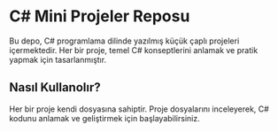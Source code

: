 # C# Mini Projeler Reposu

Bu depo, C# programlama dilinde yazılmış küçük çaplı projeleri içermektedir. Her bir proje, temel C# konseptlerini anlamak ve pratik yapmak için tasarlanmıştır.

## Nasıl Kullanolır?

Her bir proje kendi dosyasına sahiptir. Proje dosyalarını inceleyerek, C# kodunu anlamak ve geliştirmek için başlayabilirsiniz.
